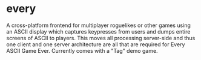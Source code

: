 every
=====

A cross-platform frontend for multiplayer roguelikes or other games using an ASCII display which captures keypresses from users and dumps entire screens of ASCII to players.  This moves all processing server-side and thus one client and one server architecture are all that are required for Every ASCII Game Ever.  Currently comes with a "Tag" demo game.
